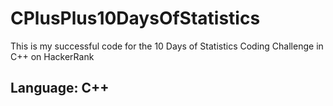 # CPlusPlus10DaysOfStatistics
This is my successful code for the 10 Days of Statistics Coding Challenge in C++ on HackerRank
## Language: C++
